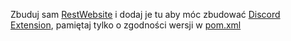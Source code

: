 Zbuduj sam [RestWebsite](..%2FRestWebsite) i dodaj je tu aby móc zbudować [Discord Extension](..%2FDiscordExtension),
pamiętaj tylko o zgodności wersji
w [pom.xml](..%2FRestWebsite%2Fpom.xml)